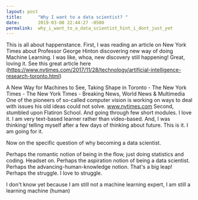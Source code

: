 ```yaml
---
layout: post
title:      "Why I want to a data scientist? "
date:       2019-03-08 22:44:27 -0500
permalink:  why_i_want_to_a_data_scientist_hint_i_dont_just_yet
---
```



This is all about happenstance. 
First, I was reading an article on New York Times about Professor George Hinton discovering new way of doing Machine Learning. I was like, whoa, new discovery still happening! Great, loving it. See this great article here (https://www.nytimes.com/2017/11/28/technology/artificial-intelligence-research-toronto.html)

A New Way for Machines to See, Taking Shape in Toronto - The New York Times - The New York Times - Breaking News, World News & Multimedia
One of the pioneers of so-called computer vision is working on ways to deal with issues his old ideas could not solve.
www.nytimes.com
Second, stumbled upon Flatiron School. And going through few short modules. I love it. I am very text-based learner rather than video-based. And, I was thinking/ telling myself after a few days of thinking about future. This is it. I am going for it.

Now on the specific question of why becoming a data scientist. 

Perhaps the romantic notion of being in the flow, just doing statistics and coding. Headset on.
Perhaps the aspiration notion of being a data scientist.
Perhaps the advancing-human-knowledge notion. That's a big leap!
Perhaps the struggle. I love to struggle.

I don't know yet because I am still not a machine learning expert, I am still a learning machine (human)

